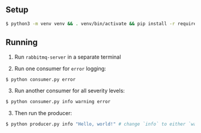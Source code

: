 ## Setup

```sh
$ python3 -m venv venv && . venv/bin/activate && pip install -r requirements.txt
```

## Running

1) Run `rabbitmq-server` in a separate terminal

2) Run one consumer for `error` logging:

```bash
$ python consumer.py error
```

3) Run another consumer for all severity levels:

```bash
$ python consumer.py info warning error
```

3) Then run the producer:

```bash
$ python producer.py info "Hello, world!" # change `info` to either `warning` or `error` and see what happens.
```